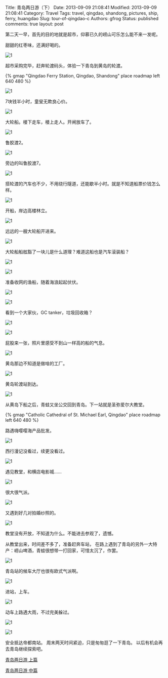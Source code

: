 Title: 青岛两日游（下）
Date: 2013-09-09 21:08:41
Modified: 2013-09-09 21:08:41
Category: Travel
Tags: travel, qingdao, shandong, pictures, ship, ferry, huangdao
Slug: tour-of-qingdao-c
Authors: gfrog
Status: published
comments: true
layout: post


第二天一早，首先的目的地就是超市，仰慕已久的崂山可乐怎么能不来一发呢。

甜甜的红枣味，还满好喝的。

![1](https://lh3.googleusercontent.com/DZ9-0ibw1T_z8dX_lm0t9kA2A8YySvrokSZ4ug63T8w4GFE1pnLcpENw2lzyuUn2fuf9wI4QZ4vXo22k-m4B_yz2Rm18CtOuIiAC5MVKuOpz58xj0krZzLevQNoVyvGAeAym283mbAU=s640)


超市采购完毕，赶奔轮渡码头，体验一下青岛到黄岛的轮渡。

{% gmap "Qingdao Ferry Station, Qingdao, Shandong" place roadmap left 640 480 %}

![1](https://lh3.googleusercontent.com/xSSecThracPJl7md9611MGxSRmAX_tKvA06eNTt0w_wJND6ML_PPHpq7AcSjPKam1FoxXA5KjJtc7Q0_qQ5v_kfnX0A8NHAGvubZkE__6xEV6tD5FotytDpgQAJYhsmExobK6AAEuR4=s640)

7块钱半小时，童叟无欺良心价。

![1](https://lh3.googleusercontent.com/EXJvaNHmV1oCsnI32Bssm441_AM--XR_nTITynFib9vNpFwPfpGw9J9NyhxafGVs0hOdWPIHexJQ6hsM0m_ElJn-wXVmM7NhQUp9GE8hr6aocojPtEUq15bqiccR4Dyb5H8FZfywuc4=w640)

大轮船。楼下走车，楼上走人。开闸放车了。

![1](https://lh3.googleusercontent.com/8PouBzAFonLueQ67D3zjmzOLhMmIjfEr4EohJIdPTpJivlG4TsKI2v7clcWivldLG5B9zSim2QSXnVOdP2023XAj7oclC4c8n2qZ_LRp9Aej9L16BYwwvG-7UHrX3_3szpJ6ZnCxH1o=w640)

鲁胶渡2。

![1](https://lh3.googleusercontent.com/kbidIdBbAHPcJqgdXHacpe2m1cUeGxCVdFLSAyQFa4HBtpkjI26oS43soS4XL6gOb-1YRPBDuJsomOctjnaW8ujkrJmnwejJJVQTvjqR-cfWTml-fhKVN-qUEmFQp9BQxdnS60dqJbc=s640)

旁边的叫鲁胶渡7。

![1](https://lh3.googleusercontent.com/JE4acQn_0pER6bMIwfukmJysOV4iw_0DKPih5hQQTJrD1IF1gVtpA_LDo9uZEFy8CO5WH8-1ArZUr_4HBBjbtdy84zGObZfOxRYkO3tzfz7pDlJzi-wEKBuAzmUqce2NERFpNcdtCYM=s640)

搭轮渡的汽车也不少，不用绕行隧道，还能歇半小时。就是不知道船票价钱怎么样。

![1](https://lh3.googleusercontent.com/dcPhkXPNCCi_Fkz3voWB3NPFIMQYRxAn5bQYoRGfMJyiaD3S4V5vwyj6xyl7xvC6YGzXEngG9nckUXNbDaRRhCJpVJzMaz4m0J6Q1GPhQeVvm2sF1eylb5wO1rNaxnfOyq0sd0aAXro=s640)

开船，岸边高楼林立。

![1](https://lh3.googleusercontent.com/3D3tXjuHp-nGWMZRnC-DAdGt03bvBCqq2EZNHEJPBjQ1C5hcdfDrEqiVzc9Qfs6o52jJz2AHkYJ-dtKEnJrmIhdYfj4N8IyahadbkFSJx7djrQlfB4GzTAYaCPjRWlJGg1VYa9fT5gU=s640)

远远的一艘大轮船开进来。

![1](https://lh3.googleusercontent.com/KKw_W935_Fw7JemsOUrXyZFlSZmBSDl1xD3r3vkl5aNVyRSzW_QoHzy3vRcNXLLxQ6uE1Vsa51n3fl7GEJiZVB8TqURcKf9FjnIu5_QiKEqhPtl_RnCSYjqHNMCBDML83U_YBwD91sM=s640)

大轮船船舷豁了一块儿是什么道理？难道这船也是汽车滚装船？

![1](https://lh3.googleusercontent.com/tj9DesVDfomCCZYGZSW-QKujcOIejR9L1wpcT_VLTb5jEUSV0s0yWcEXfSiCYkGnDyaENhzOre_AkQbD3lplBheSFxChwXvwau3GHYzlZDePPW4S9B5sUKafVQ1i-iX5PphQIVAwUQM=s640)

![1](https://lh3.googleusercontent.com/sJsCxLOivtpJn-kgmPUw-tXeu1MlmQ-B9FYnZMctJjDHt_KB5RZjFu-tDx4fmd4vVYrT6M4k_W3DnFBYMDSfzDOqe1V3R-7YUzjmrnNgm6zLWrdqgLnJmbbpDBFcW4TIMnRoMXDQfWY=s640)

准备收网的渔船，随着海浪起起伏伏。

![1](https://lh3.googleusercontent.com/yc4F3gMXTUtr4Hcm06-jIo-07VN0v0VXvG0JHA2qwf5VUdsncAIma-Tse-LBgxDsvogr9ShVOURRwxn1drO6kh59iXoDFR5mdh4dLp3jABimFoKILpx7Lo7sXCbOsA_dKnZsC5ulhbA=s640)

![1](https://lh3.googleusercontent.com/QxR535c2Ul6lEwV-QVI1nn7w5dexUq3J7pXBW5Rrmi6aa3W8hIyBNcD0t2xI1D91m8SkmPpdnfD0tWOX5-TfG9Yv5UW5eWD0QJ-2UpN8rsd4Mi7UJwx1AkPKBMzbYWcLX6AkkX4kWwo=s640)

看到一个大家伙，GC tanker，垃圾回收箱？

![1](https://lh3.googleusercontent.com/0GETmBaXBO-EPvycqrao5o9W86bzn4c4A0rsIc1vCYMcw8vrJgQl4mh2i_JGqg7zWEac2KMOeIEbhYKvxpOWFzj3_z_gRayAYrzpP-fZ4LLKtUSxqNMv9gVu3CWj26fpnnm3NoAlO8A=s640)

![1](https://lh3.googleusercontent.com/dQIopPZqDYNIupsV0DHmOK4Il8Tv-6Nd8kJc74b4Cm3Xp_uX65a4bmKnGtIfrKHum5SCZ1pwPfdoFlUYpzNIkPtkTAZxTKMz_hiyS9d-KYCLxE7H8pnAoe7__WvP18E8Tuq4s04h5XY=s640)

屁股来一张，照片里感受不到山一样高的船的气息。

![1](https://lh3.googleusercontent.com/ytCGz_nVxcwMxchjdQp7WSU-nWZDPKC3y0_zi_JvYYJQlO50FJyYIViCTJoiRB5tvykwjQR7lhwvsGFmroZkFy1brzyGTdy7FNkqa04nA2xgSJnXhRo3ZfcH6xI2NT19QsKUAsyv0E8=s640)

黄岛那边不知道是做啥的工厂。

![1](https://lh3.googleusercontent.com/qY5ksSuabnv1dVvZmlK6bGGdbsJC37IApKsuUN34DneHD4HmrcoJrqo_B-QrzlDdMVfVWpebTML1H67C50zFDvvzRMLpGCKxsnNlEv7C9FMD8LffN6xr6cmaP9Iux40cv0tGR1zVJiA=s640)

黄岛轮渡站到达。

![1](https://lh3.googleusercontent.com/B8K31uAeGBzLAECPQyGs-BKvVd7qEHSf-hpwb6I-QondzFULdXcXjXTz0Tqd1wxdhzKCzHpoMJr--cBayJCLZI42hohPkORqzD0Op6wh542AbJKVfff7sUq3Ru7VLMBOxqJQYiissBE=w640)

从黄岛下船之后，青蛙又坐公交回到青岛。下一站就是圣弥爱尔大教堂。

{% gmap "Catholic Cathedral of St. Michael Earl, Qingdao" place roadmap left 640 480 %}

路遇嗨嘤嘤海产品批发。

![1](https://lh3.googleusercontent.com/9feVFT_n4W2zdrmZTh7LN0la-YjBGYaTKIwiYIOt2wjuuxRTHMVWNSaBF-j_neKVyg5ZkHXEI15BE3RUY4cFXucxcQfxQxkZecntG2avxNp9ZF37l0WvC75td-kYnkMp1dQuXfuDpjw=s640)

西行漫记没看过，续更没看过。

![1](https://lh3.googleusercontent.com/dlz6oKFRmj6r98TdHbH4FepLrbnB5NPu0EhNkWaaxhUTBuwVuS2_x9NotX8gJ-X9OOPnA-FFfM6hD63p76h7Ak2f9jQ5f8xg07D0yhAW2JYqgqE6WuhF8x6e-ADoelbzHXT60OU0BsE=w640)

遇见教堂，和横店电影城……

![1](https://lh3.googleusercontent.com/qM7qlmp-s-osfF-NhnwmftZVfeBTEQEemojuL7Eq_7q625zLAdTZrpyhT7rQcr50rgRJlyAb5szgbyNZkmMGt3aefcsEAb4DmkCPw1yU_Vhmcu5AAo5SbIETAcDfrRAsVHdPkA9CGV4=w640)

很大很气派。

![1](https://lh3.googleusercontent.com/18zFYz1j39gkfLsMivS53hF93Ob3IY7zAMdhfEiT-A1m2OHArCwlgISqDedrr29yg-ucflNZBtZWgO1RCYjGQPL1Us5FgAYqQmna-Wpc7xAvKy2Avx3O9a1G5RPSzugfZgvYThN6uo4=w640)

又遇到好几对拍婚纱照的。

![1](https://lh3.googleusercontent.com/Ys0Rc4z6ayOunlyzVvkKeLqDFaTmuTwtQQ0-XQEoDDY12K1xfga64VUXlsWN5_aM-5am-V7MatYhdfiuYibFqm_sfrt1dkTUnzRqu_PyU9gEIszqCQSL_zyESV0DLmMbHuQ-JshfUBY=w640)

教堂没有开放，不知道为什么。不能进去参观了，遗憾。

从教堂出来，时间差不多了，准备赶奔车站，
在路上遇到了青岛的另外一大特产：崂山啤酒，青蛙很想带一打回家，可惜太沉了，作罢。

![1](https://lh3.googleusercontent.com/lFJaPzuq2oNjlrdsmQw_buRUdp4Dr3CYzAkYUbMebDub3Hhy0rYjR-VEWgML7DmoOqPkh3jIWW8ZLCGdxT-Fy2JEo4gqpoPAOwoUqahzvPezAQBVQHzoTsmxBDEl7WOocms_i8Fv_gM=w640)

青岛站的候车大厅也很有欧式气派啊。

![1](https://lh3.googleusercontent.com/ChQ2r-sLdqZeMjgM8QMD6wJNiUMlN6367T249bGnqicA7WdcRDhSYy4qc1RUrGKqyOFrtR6S-tVgEyl6ip6qVR-8GGryX1lIg3R2msKBfpJkqZpyruKbFrdYtesZ_N8Nm5Qs1defnbc=s640)

进站，上车。

![1](https://lh3.googleusercontent.com/Q5M5JKjjHMcZf2BADq3Z7zLaOrGHS7u2mkGDlPg0tQdTCMl4jCtLqahZIkNnsyUCszzr7NnSIffCtMGN8is7GprcDBaicKF_AAN__rERIxELu7fgHATiuGt14fwytCfY1yZM45lMZZ8=s640)

动车上路遇大雨，不过完美躲过。

![1](https://lh3.googleusercontent.com/USQSEB2qc5-AED5VVV6M37bduDehN_DJ6Q6TA3zbA0jwxfEkqA06Kqq7BU-DxSLmg5pD_ejH0RY--8inMFopESIaAqLGhVvdIA1m1I2wokdybcRhjYeZY0B4Q-O-6bm2QAdDc5a99sg=s640)

![1](https://lh3.googleusercontent.com/d_qFL_MQRO8doz3RAvazF0lExOqs8J9xLP-FLrhZVFT89e3DTX8Zx1kFO2d-5h7ZlSOt_NTdIjBt1tsTeTHta2cEda42A6GYS_MhadBj-zz0OxxCWuwjdGvq-kvHjfC7SVnpngdpk1A=w640)

安全抵达帝都南站。
周末两天时间紧迫，只是匆匆逛了一下青岛。
以后有机会再去青岛继续探索吧。


[青岛两日游 上篇](/2013/09/tour-of-qingdao-a/)

[青岛两日游 中篇](/2013/09/tour-of-qingdao-b/)
